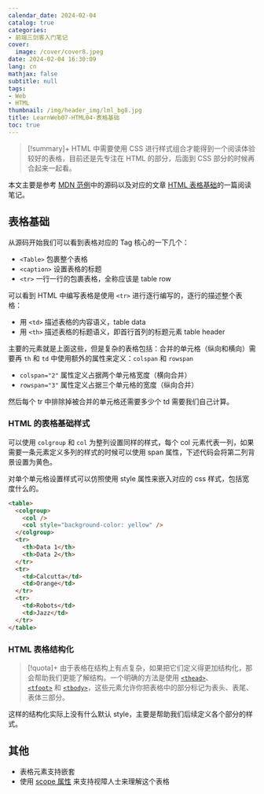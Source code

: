 ```yaml
---
calendar_date: 2024-02-04
catalog: true
categories:
- 前端三剑客入门笔记
cover:
  image: /cover/cover8.jpeg
date: 2024-02-04 16:30:09
lang: cn
mathjax: false
subtitle: null
tags:
- Web
- HTML
thumbnail: /img/header_img/lml_bg8.jpg
title: LearnWeb07-HTML04-表格基础
toc: true
---
```


> [!summary]+
> HTML 中需要使用 CSS 进行样式组合才能得到一个阅读体验较好的表格，目前还是先专注在 HTML 的部分，后面到 CSS 部分的时候再合起来一起看。

本文主要是参考 [MDN 范例](https://mdn.github.io/learning-area/html/tables/basic/personal-pronouns-styled.html)中的源码以及对应的文章 [HTML 表格基础](https://developer.mozilla.org/zh-CN/docs/Learn/HTML/Tables/Basics)的一篇阅读笔记。

## 表格基础

从源码开始我们可以看到表格对应的 Tag 核心的一下几个：

- `<Table>` 包裹整个表格
- `<caption>` 设置表格的标题
- `<tr>` 一行一行的包裹表格，全称应该是 table row

可以看到 HTML 中编写表格是使用 `<tr>` 进行逐行编写的，逐行的描述整个表格：

- 用 `<td>` 描述表格的内容语义，table data
- 用 `<th>` 描述表格的标题语义，即首行首列的标题元素 table header

主要的元素就是上面这些，但是复杂的表格包括：合并的单元格（纵向和横向）需要再 `th` 和 `td` 中使用额外的属性来定义：`colspan` 和 `rowspan`

- `colspan="2"` 属性定义占据两个单元格宽度（横向合并）
- `rowspan="3"` 属性定义占据三个单元格的宽度（纵向合并）

然后每个 tr 中排除掉被合并的单元格还需要多少个 td 需要我们自己计算。

### HTML 的表格基础样式

可以使用 `colgroup` 和 `col` 为整列设置同样的样式，每个 col 元素代表一列，如果需要一条元素定义多列的样式的时候可以使用 span 属性，下述代码会将第二列背景设置为黄色。

对单个单元格设置样式可以仿照使用 style 属性来嵌入对应的 css 样式，包括宽度什么的。

```html
<table>
  <colgroup>
    <col />
    <col style="background-color: yellow" />
  </colgroup>
  <tr>
    <th>Data 1</th>
    <th>Data 2</th>
  </tr>
  <tr>
    <td>Calcutta</td>
    <td>Orange</td>
  </tr>
  <tr>
    <td>Robots</td>
    <td>Jazz</td>
  </tr>
</table>
```

### HTML 表格结构化

>[!quota]+
>由于表格在结构上有点复杂，如果把它们定义得更加结构化，那会帮助我们更能了解结构。一个明确的方法是使用 [`<thead>`](https://developer.mozilla.org/zh-CN/docs/Web/HTML/Element/thead)、[`<tfoot>`](https://developer.mozilla.org/zh-CN/docs/Web/HTML/Element/tfoot) 和 [`<tbody>`](https://developer.mozilla.org/zh-CN/docs/Web/HTML/Element/tbody)，这些元素允许你把表格中的部分标记为表头、表尾、表体三部分。

这样的结构化实际上没有什么默认 style，主要是帮助我们后续定义各个部分的样式。

## 其他

- 表格元素支持嵌套
- 使用 [scope 属性](https://developer.mozilla.org/zh-CN/docs/Learn/HTML/Tables/Advanced#scope_%E5%B1%9E%E6%80%A7) 来支持视障人士来理解这个表格